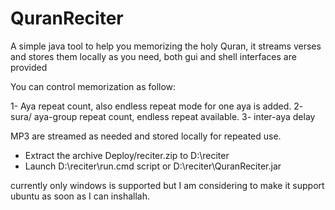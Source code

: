 # QuranReciter

A simple java tool to help you memorizing the holy Quran, it streams verses and stores them locally as you need, both gui and shell interfaces are provided

You can control memorization as follow:

1- Aya repeat count, also endless repeat mode for one aya is added.
2- sura/ aya-group repeat count, endless repeat available.
3- inter-aya delay

MP3 are streamed as needed and stored locally for repeated use.

- Extract the archive  Deploy/reciter.zip to D:\reciter 
- Launch D:\reciter\run.cmd script or D:\reciter\QuranReciter.jar

currently only windows is supported but I am considering to make it support ubuntu as soon as I can inshallah.


